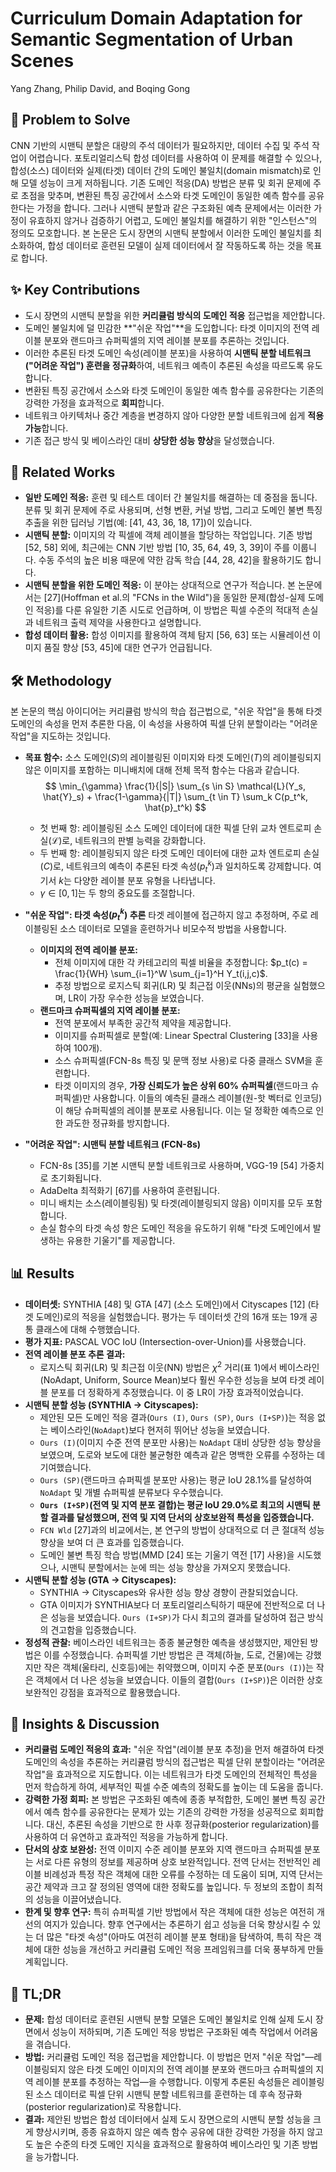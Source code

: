 # Curriculum Domain Adaptation for Semantic Segmentation of Urban Scenes
Yang Zhang, Philip David, and Boqing Gong

## 🧩 Problem to Solve
CNN 기반의 시맨틱 분할은 대량의 주석 데이터가 필요하지만, 데이터 수집 및 주석 작업이 어렵습니다. 포토리얼리스틱 합성 데이터를 사용하여 이 문제를 해결할 수 있으나, 합성(소스) 데이터와 실제(타겟) 데이터 간의 도메인 불일치(domain mismatch)로 인해 모델 성능이 크게 저하됩니다. 기존 도메인 적응(DA) 방법은 분류 및 회귀 문제에 주로 초점을 맞추며, 변환된 특징 공간에서 소스와 타겟 도메인이 동일한 예측 함수를 공유한다는 가정을 합니다. 그러나 시맨틱 분할과 같은 구조화된 예측 문제에서는 이러한 가정이 유효하지 않거나 검증하기 어렵고, 도메인 불일치를 해결하기 위한 "인스턴스"의 정의도 모호합니다. 본 논문은 도시 장면의 시맨틱 분할에서 이러한 도메인 불일치를 최소화하여, 합성 데이터로 훈련된 모델이 실제 데이터에서 잘 작동하도록 하는 것을 목표로 합니다.

## ✨ Key Contributions
- 도시 장면의 시맨틱 분할을 위한 **커리큘럼 방식의 도메인 적응** 접근법을 제안합니다.
- 도메인 불일치에 덜 민감한 **"쉬운 작업"**을 도입합니다: 타겟 이미지의 전역 레이블 분포와 랜드마크 슈퍼픽셀의 지역 레이블 분포를 추론하는 것입니다.
- 이러한 추론된 타겟 도메인 속성(레이블 분포)을 사용하여 **시맨틱 분할 네트워크("어려운 작업") 훈련을 정규화**하여, 네트워크 예측이 추론된 속성을 따르도록 유도합니다.
- 변환된 특징 공간에서 소스와 타겟 도메인이 동일한 예측 함수를 공유한다는 기존의 강력한 가정을 효과적으로 **회피**합니다.
- 네트워크 아키텍처나 중간 계층을 변경하지 않아 다양한 분할 네트워크에 쉽게 **적용 가능**합니다.
- 기존 접근 방식 및 베이스라인 대비 **상당한 성능 향상**을 달성했습니다.

## 📎 Related Works
- **일반 도메인 적응:** 훈련 및 테스트 데이터 간 불일치를 해결하는 데 중점을 둡니다. 분류 및 회귀 문제에 주로 사용되며, 선형 변환, 커널 방법, 그리고 도메인 불변 특징 추출을 위한 딥러닝 기법(예: [41, 43, 36, 18, 17])이 있습니다.
- **시맨틱 분할:** 이미지의 각 픽셀에 객체 레이블을 할당하는 작업입니다. 기존 방법 [52, 58] 외에, 최근에는 CNN 기반 방법 [10, 35, 64, 49, 3, 39]이 주를 이룹니다. 수동 주석의 높은 비용 때문에 약한 감독 학습 [44, 28, 42]을 활용하기도 합니다.
- **시맨틱 분할을 위한 도메인 적응:** 이 분야는 상대적으로 연구가 적습니다. 본 논문에서는 [27](Hoffman et al.의 "FCNs in the Wild")을 동일한 문제(합성-실제 도메인 적응)를 다룬 유일한 기존 시도로 언급하며, 이 방법은 픽셀 수준의 적대적 손실과 네트워크 출력 제약을 사용한다고 설명합니다.
- **합성 데이터 활용:** 합성 이미지를 활용하여 객체 탐지 [56, 63] 또는 시뮬레이션 이미지 품질 향상 [53, 45]에 대한 연구가 언급됩니다.

## 🛠️ Methodology
본 논문의 핵심 아이디어는 커리큘럼 방식의 학습 접근법으로, "쉬운 작업"을 통해 타겟 도메인의 속성을 먼저 추론한 다음, 이 속성을 사용하여 픽셀 단위 분할이라는 "어려운 작업"을 지도하는 것입니다.

- **목표 함수:**
  소스 도메인($S$)의 레이블링된 이미지와 타겟 도메인($T$)의 레이블링되지 않은 이미지를 포함하는 미니배치에 대해 전체 목적 함수는 다음과 같습니다.
  $$ \min_{\gamma} \frac{1}{|S|} \sum_{s \in S} \mathcal{L}(Y_s, \hat{Y}_s) + \frac{1-\gamma}{|T|} \sum_{t \in T} \sum_k C(p_t^k, \hat{p}_t^k) $$
  - 첫 번째 항: 레이블링된 소스 도메인 데이터에 대한 픽셀 단위 교차 엔트로피 손실($\mathcal{L}$)로, 네트워크의 판별 능력을 강화합니다.
  - 두 번째 항: 레이블링되지 않은 타겟 도메인 데이터에 대한 교차 엔트로피 손실($C$)로, 네트워크의 예측이 추론된 타겟 속성($p_t^k$)과 일치하도록 강제합니다. 여기서 $k$는 다양한 레이블 분포 유형을 나타냅니다.
  - $\gamma \in [0,1]$는 두 항의 중요도를 조절합니다.

- **"쉬운 작업": 타겟 속성($p_t^k$) 추론**
  타겟 레이블에 접근하지 않고 추정하며, 주로 레이블링된 소스 데이터로 모델을 훈련하거나 비모수적 방법을 사용합니다.
  - **이미지의 전역 레이블 분포:**
    - 전체 이미지에 대한 각 카테고리의 픽셀 비율을 추정합니다: $p_t(c) = \frac{1}{WH} \sum_{i=1}^W \sum_{j=1}^H Y_t(i,j,c)$.
    - 추정 방법으로 로지스틱 회귀(LR) 및 최근접 이웃(NNs)의 평균을 실험했으며, LR이 가장 우수한 성능을 보였습니다.
  - **랜드마크 슈퍼픽셀의 지역 레이블 분포:**
    - 전역 분포에서 부족한 공간적 제약을 제공합니다.
    - 이미지를 슈퍼픽셀로 분할(예: Linear Spectral Clustering [33]을 사용하여 100개).
    - 소스 슈퍼픽셀(FCN-8s 특징 및 문맥 정보 사용)로 다중 클래스 SVM을 훈련합니다.
    - 타겟 이미지의 경우, **가장 신뢰도가 높은 상위 60% 슈퍼픽셀**(랜드마크 슈퍼픽셀)만 사용합니다. 이들의 예측된 클래스 레이블(원-핫 벡터로 인코딩)이 해당 슈퍼픽셀의 레이블 분포로 사용됩니다. 이는 덜 정확한 예측으로 인한 과도한 정규화를 방지합니다.

- **"어려운 작업": 시맨틱 분할 네트워크 (FCN-8s)**
  - FCN-8s [35]를 기본 시맨틱 분할 네트워크로 사용하며, VGG-19 [54] 가중치로 초기화됩니다.
  - AdaDelta 최적화기 [67]를 사용하여 훈련됩니다.
  - 미니 배치는 소스(레이블링됨) 및 타겟(레이블링되지 않음) 이미지를 모두 포함합니다.
  - 손실 함수의 타겟 속성 항은 도메인 적응을 유도하기 위해 "타겟 도메인에서 발생하는 유용한 기울기"를 제공합니다.

## 📊 Results
- **데이터셋:** SYNTHIA [48] 및 GTA [47] (소스 도메인)에서 Cityscapes [12] (타겟 도메인)로의 적응을 실험했습니다. 평가는 두 데이터셋 간의 16개 또는 19개 공통 클래스에 대해 수행했습니다.
- **평가 지표:** PASCAL VOC IoU (Intersection-over-Union)를 사용했습니다.
- **전역 레이블 분포 추론 결과:**
  - 로지스틱 회귀(LR) 및 최근접 이웃(NN) 방법은 $\chi^2$ 거리(표 1)에서 베이스라인(NoAdapt, Uniform, Source Mean)보다 훨씬 우수한 성능을 보여 타겟 레이블 분포를 더 정확하게 추정했습니다. 이 중 LR이 가장 효과적이었습니다.
- **시맨틱 분할 성능 (SYNTHIA $\rightarrow$ Cityscapes):**
  - 제안된 모든 도메인 적응 결과(`Ours (I)`, `Ours (SP)`, `Ours (I+SP)`)는 적응 없는 베이스라인(`NoAdapt`)보다 현저히 뛰어난 성능을 보였습니다.
  - `Ours (I)`(이미지 수준 전역 분포만 사용)는 `NoAdapt` 대비 상당한 성능 향상을 보였으며, 도로와 보도에 대한 불균형한 예측과 같은 명백한 오류를 수정하는 데 기여했습니다.
  - `Ours (SP)`(랜드마크 슈퍼픽셀 분포만 사용)는 평균 IoU 28.1%를 달성하여 `NoAdapt` 및 개별 슈퍼픽셀 분류보다 우수했습니다.
  - **`Ours (I+SP)`(전역 및 지역 분포 결합)는 평균 IoU 29.0%로 최고의 시맨틱 분할 결과를 달성했으며, 전역 및 지역 단서의 상호보완적 특성을 입증했습니다.**
  - `FCN Wld` [27]과의 비교에서는, 본 연구의 방법이 상대적으로 더 큰 절대적 성능 향상을 보여 더 큰 효과를 입증했습니다.
  - 도메인 불변 특징 학습 방법(MMD [24] 또는 기울기 역전 [17] 사용)을 시도했으나, 시맨틱 분할에서는 눈에 띄는 성능 향상을 가져오지 못했습니다.
- **시맨틱 분할 성능 (GTA $\rightarrow$ Cityscapes):**
  - SYNTHIA $\rightarrow$ Cityscapes와 유사한 성능 향상 경향이 관찰되었습니다.
  - GTA 이미지가 SYNTHIA보다 더 포토리얼리스틱하기 때문에 전반적으로 더 나은 성능을 보였습니다. `Ours (I+SP)`가 다시 최고의 결과를 달성하여 접근 방식의 견고함을 입증했습니다.
- **정성적 관찰:** 베이스라인 네트워크는 종종 불균형한 예측을 생성했지만, 제안된 방법은 이를 수정했습니다. 슈퍼픽셀 기반 방법은 큰 객체(하늘, 도로, 건물)에는 강했지만 작은 객체(울타리, 신호등)에는 취약했으며, 이미지 수준 분포(`Ours (I)`)는 작은 객체에서 더 나은 성능을 보였습니다. 이들의 결합(`Ours (I+SP)`)은 이러한 상호보완적인 강점을 효과적으로 활용했습니다.

## 🧠 Insights & Discussion
- **커리큘럼 도메인 적응의 효과:** "쉬운 작업"(레이블 분포 추정)을 먼저 해결하여 타겟 도메인의 속성을 추론하는 커리큘럼 방식의 접근법은 픽셀 단위 분할이라는 "어려운 작업"을 효과적으로 지도합니다. 이는 네트워크가 타겟 도메인의 전체적인 특성을 먼저 학습하게 하여, 세부적인 픽셀 수준 예측의 정확도를 높이는 데 도움을 줍니다.
- **강력한 가정 회피:** 본 방법은 구조화된 예측에 종종 부적합한, 도메인 불변 특징 공간에서 예측 함수를 공유한다는 문제가 있는 기존의 강력한 가정을 성공적으로 회피합니다. 대신, 추론된 속성을 기반으로 한 사후 정규화(posterior regularization)를 사용하여 더 유연하고 효과적인 적응을 가능하게 합니다.
- **단서의 상호 보완성:** 전역 이미지 수준 레이블 분포와 지역 랜드마크 슈퍼픽셀 분포는 서로 다른 유형의 정보를 제공하며 상호 보완적입니다. 전역 단서는 전반적인 레이블 비례성과 특정 작은 객체에 대한 오류를 수정하는 데 도움이 되며, 지역 단서는 공간 제약과 크고 잘 정의된 영역에 대한 정확도를 높입니다. 두 정보의 조합이 최적의 성능을 이끌어냈습니다.
- **한계 및 향후 연구:** 특히 슈퍼픽셀 기반 방법에서 작은 객체에 대한 성능은 여전히 개선의 여지가 있습니다. 향후 연구에서는 추론하기 쉽고 성능을 더욱 향상시킬 수 있는 더 많은 "타겟 속성"(아마도 여전히 레이블 분포 형태)을 탐색하여, 특히 작은 객체에 대한 성능을 개선하고 커리큘럼 도메인 적응 프레임워크를 더욱 풍부하게 만들 계획입니다.

## 📌 TL;DR
- **문제:** 합성 데이터로 훈련된 시맨틱 분할 모델은 도메인 불일치로 인해 실제 도시 장면에서 성능이 저하되며, 기존 도메인 적응 방법은 구조화된 예측 작업에서 어려움을 겪습니다.
- **방법:** 커리큘럼 도메인 적응 접근법을 제안합니다. 이 방법은 먼저 "쉬운 작업"—레이블링되지 않은 타겟 도메인 이미지의 전역 레이블 분포와 랜드마크 슈퍼픽셀의 지역 레이블 분포를 추정하는 작업—을 수행합니다. 이렇게 추론된 속성들은 레이블링된 소스 데이터로 픽셀 단위 시맨틱 분할 네트워크를 훈련하는 데 후속 정규화(posterior regularization)로 작용합니다.
- **결과:** 제안된 방법은 합성 데이터에서 실제 도시 장면으로의 시맨틱 분할 성능을 크게 향상시키며, 종종 유효하지 않은 예측 함수 공유에 대한 강력한 가정을 하지 않고도 높은 수준의 타겟 도메인 지식을 효과적으로 활용하여 베이스라인 및 기존 방법을 능가합니다.